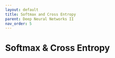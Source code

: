 ```yaml
---
layout: default
title: Softmax and Cross Entropy
parent: Deep Neural Networks II
nav_order: 5
---
```


# Softmax & Cross Entropy


